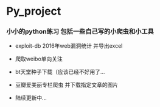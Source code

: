 # Py_project

### 小小的python练习 包括一些自己写的小爬虫和小工具


- exploit-db 2016年web漏洞统计 并导出excel

- 爬取weibo单向关注

- bt天堂种子下载（应该已经不好用了...

- 豆瓣爱美丽专栏爬虫 并下载指定文章的图片

- 陆续更新中... 





